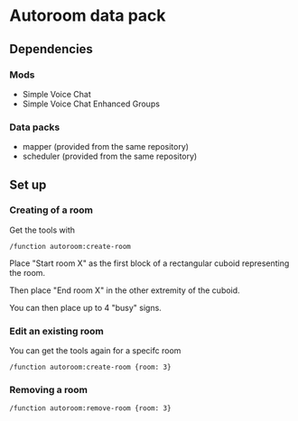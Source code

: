 # Autoroom data pack

## Dependencies

### Mods

- Simple Voice Chat
- Simple Voice Chat Enhanced Groups

### Data packs

- mapper (provided from the same repository)
- scheduler (provided from the same repository)

## Set up

### Creating of a room

Get the tools with

```
/function autoroom:create-room
```

Place "Start room X" as the first block of a rectangular cuboid
representing the room.

Then place "End room X" in the other extremity of the cuboid.

You can then place up to 4 "busy" signs.

### Edit an existing room

You can get the tools again for a specifc room

```
/function autoroom:create-room {room: 3}
```

### Removing a room

```
/function autoroom:remove-room {room: 3}
```
